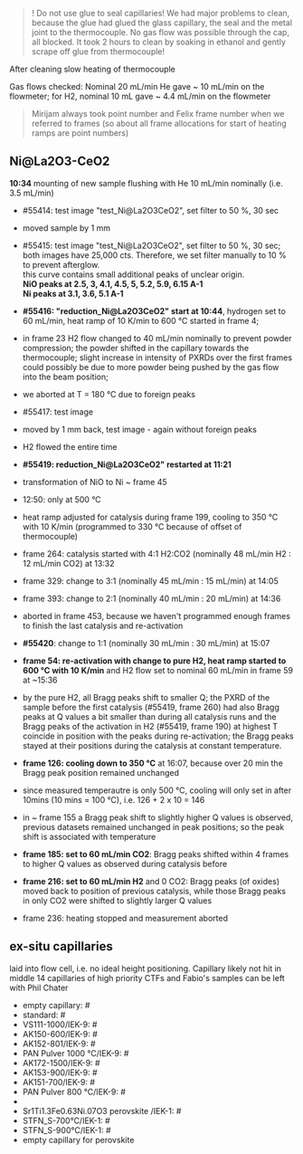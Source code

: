 
> ! Do not use glue to seal capillaries!
> We had major problems to clean, because the glue had glued the glass capillary, the seal and the metal joint to the thermocouple.
No gas flow was possible through the cap, all blocked. It took 2 hours to clean by soaking in ethanol and gently scrape off glue from thermocouple! <br>

After cleaning slow heating of thermocouple

Gas flows checked: Nominal 20 mL/min He gave ~ 10 mL/min on the flowmeter; for H2, nominal 10 mL gave ~ 4.4 mL/min on the flowmeter

> Mirijam always took point number and Felix frame number when we referred to frames (so about all frame allocations for start of heating ramps are point numbers)

## Ni@La2O3-CeO2 ##
**10:34** mounting of new sample
flushing with He 10 mL/min nominally (i.e. 3.5 mL/min) <br>
- #55414: test image "test_Ni@La2O3CeO2", set filter to 50 %, 30 sec
- moved sample by 1 mm
- #55415: test image "test_Ni@La2O3CeO2", set filter to 50 %, 30 sec; both images have 25,000 cts. Therefore, we set filter manually to 10 % to prevent afterglow. <br>
  this curve contains small additional peaks of unclear origin. <br>
  **NiO peaks at 2.5, 3, 4.1, 4.5, 5, 5.2, 5.9, 6.15 A-1** <br>
  **Ni peaks at 3.1, 3.6, 5.1 A-1**
  
- **#55416: "reduction_Ni@La2O3CeO2" start at 10:44**, hydrogen set to 60 mL/min, heat ramp of 10 K/min to 600 °C started in frame 4;
- in frame 23 H2 flow changed to 40 mL/min nominally to prevent powder compression; the powder shifted in the capillary towards the thermocouple; slight increase in intensity of PXRDs over the first frames could possibly be due to more powder being pushed by the gas flow into the beam position;
- we aborted at T = 180 °C due to foreign peaks
- #55417: test image
- moved by 1 mm back, test image - again without foreign peaks
- H2 flowed the entire time
- **#55419: reduction_Ni@La2O3CeO2" restarted at 11:21**
- transformation of NiO to Ni ~ frame 45
- 12:50: only at 500 °C
- heat ramp adjusted for catalysis during frame 199, cooling to 350 °C with 10 K/min (programmed to 330 °C because of offset of thermocouple)
- frame 264: catalysis started with 4:1 H2:CO2 (nominally 48 mL/min H2 : 12 mL/min CO2) at 13:32
- frame 329: change to 3:1 (nominally 45 mL/min : 15 mL/min) at 14:05
- frame 393: change to 2:1 (nominally 40 mL/min : 20 mL/min) at 14:36
- aborted in frame 453, because we haven't programmed enough frames to finish the last catalysis and re-activation
- **#55420**: change to 1:1 (nominally 30 mL/min : 30 mL/min) at 15:07
- **frame 54: re-activation with change to pure H2, heat ramp started to 600 °C with 10 K/min** and H2 flow set to nominal 60 mL/min in frame 59 at ~15:36
- by the pure H2, all Bragg peaks shift to smaller Q; the PXRD of the sample before the first catalysis (#55419, frame 260) had also Bragg peaks at Q values a bit smaller than during all catalysis runs and the Bragg peaks of the activation in H2 (#55419, frame 190) at highest T coincide in position with the peaks during re-activation; the Bragg peaks stayed at their positions during the catalysis at constant temperature.
- **frame 126: cooling down to 350 °C** at 16:07, because over 20 min the Bragg peak position remained unchanged
- since measured temperautre is only 500 °C, cooling will only set in after 10mins (10 mins = 100 °C), i.e. 126 + 2 x 10 = 146
- in ~ frame 155 a Bragg peak shift to slightly higher Q values is observed, previous datasets remained unchanged in peak positions; so the peak shift is associated with temperature
- **frame 185: set to 60 mL/min CO2**: Bragg peaks shifted within 4 frames to higher Q values as observed during catalysis before
- **frame 216: set to 60 mL/min H2** and 0 CO2: Bragg peaks (of oxides) moved back to position of previous catalysis, while those Bragg peaks in only CO2 were shifted to slightly larger Q values
- frame 236: heating stopped and measurement aborted

## ex-situ capillaries ##
laid into flow cell, i.e. no ideal height positioning. Capillary likely not hit in middle
14 capillaries of high priority
CTFs and Fabio's samples can be left with Phil Chater

- empty capillary: #
- standard: #
- VS111-1000/IEK-9: #
- AK150-600/IEK-9: #
- AK152-801/IEK-9: #
- PAN Pulver 1000 °C/IEK-9: #
- AK172-1500/IEK-9: #
- AK153-900/IEK-9: #
- AK151-700/IEK-9: #
- PAN Pulver 800 °C/IEK-9: #
-
- Sr1Ti1.3Fe0.63Ni.07O3 perovskite /IEK-1: #
- STFN_S-700°C/IEK-1: #
- STFN_S-900°C/IEK-1: #
- empty capillary for perovskite

